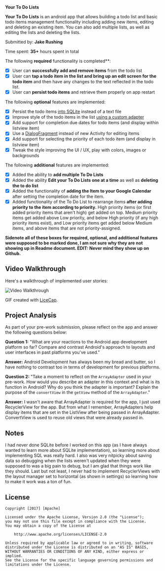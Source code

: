 **Your To Do Lists**

**Your To Do Lists** is an android app that allows building a todo list and basic todo items management 
functionality including adding new items, editing and deleting an existing item. You
can also add multiple lists, as well as editing the lists and deleting the lists.

Submitted by: **Jake Rushing**

Time spent: **35+** hours spent in total


The following **required** functionality is completed**:

* [x] User can **successfully add and remove items** from the todo list
* [x] User can **tap a todo item in the list and bring up an edit screen for the todo item** and then have any changes to the text reflected in the todo list.
* [x] User can **persist todo items** and retrieve them properly on app restart

The following **optional** features are implemented:

* [X] Persist the todo items [into SQLite](http://guides.codepath.com/android/Persisting-Data-to-the-Device#sqlite) instead of a text file
* [X] Improve style of the todo items in the list [using a custom adapter](http://guides.codepath.com/android/Using-an-ArrayAdapter-with-ListView)
* [X] Add support for completion due dates for todo items (and display within listview item)
* [X] Use a [DialogFragment](http://guides.codepath.com/android/Using-DialogFragment) instead of new Activity for editing items
* [X] Add support for selecting the priority of each todo item (and display in listview item)
* [X] Tweak the style improving the UI / UX, play with colors, images or backgrounds

The following **additional** features are implemented:

* [x] Added the ability to **add multiple To Do Lists**
* [x] Added the ability **Edit your To Do Lists one at a time** as well as **deleting the to do list**
* [x] Added the functionality of **adding the Item to your Google Calendar** after setting the completion date for the item. 
* [x] Added functionality of the To Do List to rearrange items **after adding priority to the item 
      according to priority.** High priority items (or first added priority items that aren't high) 
      get added on top. Medium priority items get added above Low priority, and below High priority 
      (if any high priority items exist), and Low priority items get added below Medium items, and 
      above items that are not priority-assigned.

**Sidenote all of these boxes for required, optional, and additional features were supposed to be 
  marked done, I am not sure why they are not showing up in Readme document. EDIT: Never mind they show up on Github.**



## Video Walkthrough

Here's a walkthrough of implemented user stories:

<img src='http://i.imgur.com/ADCye2C.gif' title='Video Walkthrough' width='' alt='Video Walkthrough' />

GIF created with [LiceCap](http://www.cockos.com/licecap/).

## Project Analysis

As part of your pre-work submission, please reflect on the app and answer the following questions below:

**Question 1:** "What are your reactions to the Android app development platform so far? Compare and contrast Android's approach to layouts and user interfaces in past platforms you've used."

**Answer:** Android Development has always been my bread and butter, so I have nothing to contrast too in terms of development for previous platforms.

**Question 2:** "Take a moment to reflect on the `ArrayAdapter` used in your pre-work. How would you describe an adapter in this context and what is its function in Android? Why do you think the adapter is important? Explain the purpose of the `convertView` in the `getView` method of the `ArrayAdapter`."

**Answer:** I wasn't aware that ArrayAdapter is required for the app, I just used RecyclerView for the app. But from what I remember, ArrayAdapters help display items that are set in the ListView after being passed in ArrayAdapter. ConvertView is used to reuse old views that were already passed in.

## Notes

I had never done SQLite before I worked on this app (as I have always wanted to learn more about SQLite implementation), so learning more about implementing SQL was really hard. I also was very nitpicky about saving data so debugging when the lists weren't updated when they were supposed to was a big pain to debug, but I am glad that things work like they should. Last but not least, I never had to implement RecyclerViews with the layout manager set to horizontal (as shown in settings) so learning how to make it work was a ton of fun.

## License

    Copyright [2017] [Apache]

    Licensed under the Apache License, Version 2.0 (the "License");
    you may not use this file except in compliance with the License.
    You may obtain a copy of the License at

        http://www.apache.org/licenses/LICENSE-2.0

    Unless required by applicable law or agreed to in writing, software
    distributed under the License is distributed on an "AS IS" BASIS,
    WITHOUT WARRANTIES OR CONDITIONS OF ANY KIND, either express or implied.
    See the License for the specific language governing permissions and
    limitations under the License.